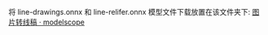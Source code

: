 



将 line-drawings.onnx 和 line-relifer.onnx 模型文件下载放置在该文件夹下: [图片转线稿 · modelscope](https://modelscope.cn/models/mscoder/image-to-line-drawing-onnx/summary)
